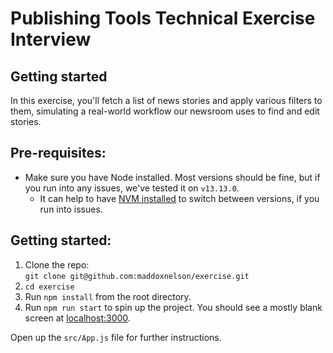 # Publishing Tools Technical Exercise Interview

## Getting started

In this exercise, you'll fetch a list of news stories and apply various filters to them, simulating a real-world workflow our newsroom uses to find and edit stories.

## Pre-requisites:
- Make sure you have Node installed. Most versions should be fine, but if you run into any issues, we've tested it on `v13.13.0`.
  - It can help to have [NVM installed](https://github.com/nvm-sh/nvm) to switch between versions, if you run into issues.

## Getting started:
1. Clone the repo:  
   `git clone git@github.com:maddoxnelson/exercise.git`
1. `cd exercise`
1. Run `npm install` from the root directory.
1. Run `npm run start` to spin up the project. You should see a mostly blank screen at [localhost:3000](http://localhost:3000/).

Open up the `src/App.js` file for further instructions.
